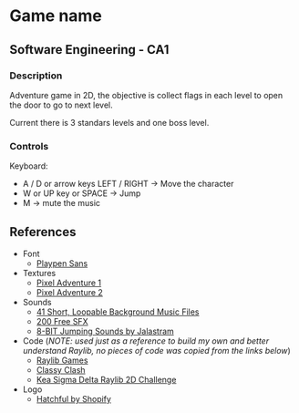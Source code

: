 # Game name

## Software Engineering - CA1

### Description

Adventure game in 2D, the objective is collect flags in each level to open the door to go to next level.

Current there is 3 standars levels and one boss level.

### Controls

Keyboard:

- A / D or arrow keys LEFT / RIGHT -> Move the character
- W or UP key or SPACE -> Jump
- M -> mute the music

## References

- Font
  - [Playpen Sans](https://fonts.google.com/specimen/Playpen+Sans)
- Textures
  - [Pixel Adventure 1](https://pixelfrog-assets.itch.io/pixel-adventure-1)
  - [Pixel Adventure 2](https://pixelfrog-assets.itch.io/pixel-adventure-2)
- Sounds
  - [41 Short, Loopable Background Music Files](https://joshuuu.itch.io/short-loopable-background-music)
  - [200 Free SFX](https://kronbits.itch.io/freesfx)
  - [8-BIT Jumping Sounds by Jalastram](https://jalastram.itch.io/8-bit-jump-sound-effects)
- Code (_NOTE: used just as a reference to build my own and better understand Raylib, no pieces of code was copied from the links below_)
  - [Raylib Games](https://github.com/raysan5/raylib-games)
  - [Classy Clash](https://github.com/Chantelsky/classy-clash)
  - [Kea Sigma Delta Raylib 2D Challenge](https://keasigmadelta.com/blog/tag/raylib-2d-challenge)
- Logo
  - [Hatchful by Shopify](https://www.shopify.com/tools/logo-maker)
